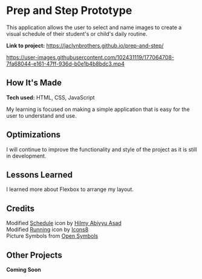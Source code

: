 # Prep and Step Prototype
This application allows the user to select and name images to create a visual schedule of their student's or child's daily routine. 

**Link to project:** https://jaclynbrothers.github.io/prep-and-step/

https://user-images.githubusercontent.com/102431119/177064708-7fa68044-e161-47ff-936d-b0e1b4b8bdc3.mp4

## How It's Made

**Tech used:** HTML, CSS, JavaScript

My learning is focused on making a simple application that is easy for the user to understand and use.

## Optimizations
I will continue to improve the functionality and style of the project as it is still in development.  

## Lessons Learned

I learned more about Flexbox to arrange my layout. 

## Credits

Modified <a target="_blank" href="https://freeicons.io/mobile-user-interface/calendar-date-time-day-schedule-icon-452907#" alt="Link to Schedule Icon by Hilmy Abiyyu Asad">Schedule</a> icon by <a target="_blank" href="https://freeicons.io/profile/75801">Hilmy Abiyyu Asad</a>
<br>
Modified <a target="_blank" href="https://icons8.com/icon/916/running" alt="Link to Running Icon by Icons8">Running</a> icon by <a target="_blank" href="https://icons8.com">Icons8</a>
<br>
Picture Symbols from <a href="https://www.opensymbols.org/" alt="Link to opensymbols.org">Open Symbols</a>

## Other Projects

**Coming Soon**